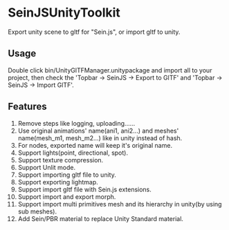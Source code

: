 # SeinJSUnityToolkit

Export unity scene to gltf for "Sein.js", or import gltf to unity.

## Usage

Double click bin/UnityGlTFManager.unitypackage and import all to your project, then check the 'Topbar -> SeinJS -> Export to GlTF' and 'Topbar -> SeinJS -> Import GlTF'.

## Features

1. Remove steps like logging, uploading......
2. Use original animations' name(ani1, ani2...) and meshes' name(mesh_m1, mesh_m2...) like in unity instead of hash.
3. For nodes, exported name will keep it's original name.
4. Support lights(point, directional, spot).
5. Support texture compression.
6. Support Unlit mode.
7. Support importing gltf file to unity.
8. Support exporting lightmap.
9. Support import gltf file with Sein.js extensions.
10. Support import and export morph.
11. Support import multi primitives mesh and its hierarchy in unity(by using sub meshes).
12. Add Sein/PBR material to replace Unity Standard material.
